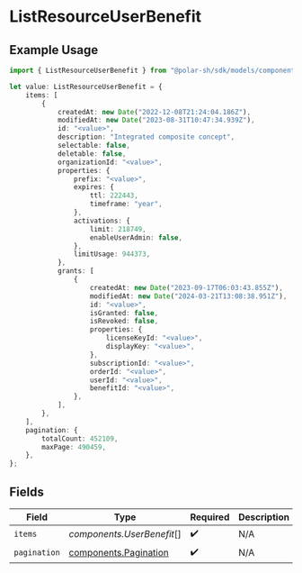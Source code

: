# ListResourceUserBenefit

## Example Usage

```typescript
import { ListResourceUserBenefit } from "@polar-sh/sdk/models/components";

let value: ListResourceUserBenefit = {
    items: [
        {
            createdAt: new Date("2022-12-08T21:24:04.186Z"),
            modifiedAt: new Date("2023-08-31T10:47:34.939Z"),
            id: "<value>",
            description: "Integrated composite concept",
            selectable: false,
            deletable: false,
            organizationId: "<value>",
            properties: {
                prefix: "<value>",
                expires: {
                    ttl: 222443,
                    timeframe: "year",
                },
                activations: {
                    limit: 218749,
                    enableUserAdmin: false,
                },
                limitUsage: 944373,
            },
            grants: [
                {
                    createdAt: new Date("2023-09-17T06:03:43.855Z"),
                    modifiedAt: new Date("2024-03-21T13:08:38.951Z"),
                    id: "<value>",
                    isGranted: false,
                    isRevoked: false,
                    properties: {
                        licenseKeyId: "<value>",
                        displayKey: "<value>",
                    },
                    subscriptionId: "<value>",
                    orderId: "<value>",
                    userId: "<value>",
                    benefitId: "<value>",
                },
            ],
        },
    ],
    pagination: {
        totalCount: 452109,
        maxPage: 490459,
    },
};
```

## Fields

| Field                                                          | Type                                                           | Required                                                       | Description                                                    |
| -------------------------------------------------------------- | -------------------------------------------------------------- | -------------------------------------------------------------- | -------------------------------------------------------------- |
| `items`                                                        | *components.UserBenefit*[]                                     | :heavy_check_mark:                                             | N/A                                                            |
| `pagination`                                                   | [components.Pagination](../../models/components/pagination.md) | :heavy_check_mark:                                             | N/A                                                            |